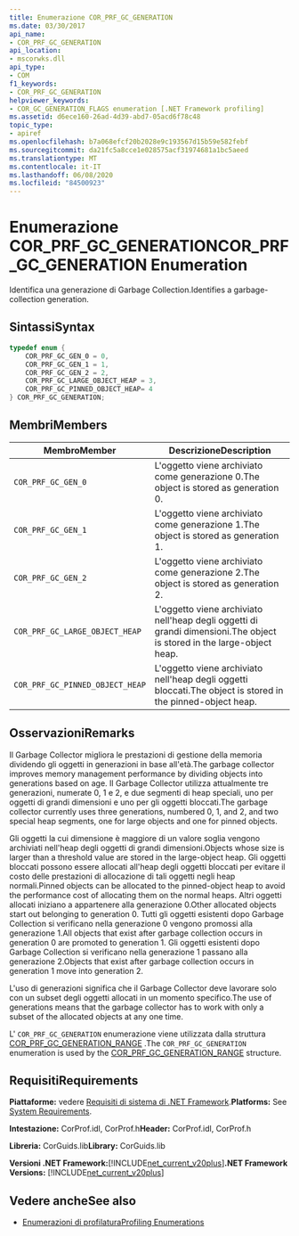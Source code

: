 ```yaml
---
title: Enumerazione COR_PRF_GC_GENERATION
ms.date: 03/30/2017
api_name:
- COR_PRF_GC_GENERATION
api_location:
- mscorwks.dll
api_type:
- COM
f1_keywords:
- COR_PRF_GC_GENERATION
helpviewer_keywords:
- COR_GC_GENERATION_FLAGS enumeration [.NET Framework profiling]
ms.assetid: d6ece160-26ad-4d39-abd7-05acd6f78c48
topic_type:
- apiref
ms.openlocfilehash: b7a068efcf20b2028e9c193567d15b59e582febf
ms.sourcegitcommit: da21fc5a8cce1e028575acf31974681a1bc5aeed
ms.translationtype: MT
ms.contentlocale: it-IT
ms.lasthandoff: 06/08/2020
ms.locfileid: "84500923"
---
```

# <a name="cor_prf_gc_generation-enumeration"></a><span data-ttu-id="689eb-102">Enumerazione COR_PRF_GC_GENERATION</span><span class="sxs-lookup"><span data-stu-id="689eb-102">COR_PRF_GC_GENERATION Enumeration</span></span>
<span data-ttu-id="689eb-103">Identifica una generazione di Garbage Collection.</span><span class="sxs-lookup"><span data-stu-id="689eb-103">Identifies a garbage-collection generation.</span></span>  
  
## <a name="syntax"></a><span data-ttu-id="689eb-104">Sintassi</span><span class="sxs-lookup"><span data-stu-id="689eb-104">Syntax</span></span>  
  
```cpp  
typedef enum {  
    COR_PRF_GC_GEN_0 = 0,  
    COR_PRF_GC_GEN_1 = 1,  
    COR_PRF_GC_GEN_2 = 2,  
    COR_PRF_GC_LARGE_OBJECT_HEAP = 3,
    COR_PRF_GC_PINNED_OBJECT_HEAP= 4
} COR_PRF_GC_GENERATION;  
```  
  
## <a name="members"></a><span data-ttu-id="689eb-105">Membri</span><span class="sxs-lookup"><span data-stu-id="689eb-105">Members</span></span>  
  
|<span data-ttu-id="689eb-106">Membro</span><span class="sxs-lookup"><span data-stu-id="689eb-106">Member</span></span>|<span data-ttu-id="689eb-107">Descrizione</span><span class="sxs-lookup"><span data-stu-id="689eb-107">Description</span></span>|  
|------------|-----------------|  
|`COR_PRF_GC_GEN_0`|<span data-ttu-id="689eb-108">L'oggetto viene archiviato come generazione 0.</span><span class="sxs-lookup"><span data-stu-id="689eb-108">The object is stored as generation 0.</span></span>|  
|`COR_PRF_GC_GEN_1`|<span data-ttu-id="689eb-109">L'oggetto viene archiviato come generazione 1.</span><span class="sxs-lookup"><span data-stu-id="689eb-109">The object is stored as generation 1.</span></span>|  
|`COR_PRF_GC_GEN_2`|<span data-ttu-id="689eb-110">L'oggetto viene archiviato come generazione 2.</span><span class="sxs-lookup"><span data-stu-id="689eb-110">The object is stored as generation 2.</span></span>|  
|`COR_PRF_GC_LARGE_OBJECT_HEAP`|<span data-ttu-id="689eb-111">L'oggetto viene archiviato nell'heap degli oggetti di grandi dimensioni.</span><span class="sxs-lookup"><span data-stu-id="689eb-111">The object is stored in the large-object heap.</span></span>|  
|`COR_PRF_GC_PINNED_OBJECT_HEAP`|<span data-ttu-id="689eb-112">L'oggetto viene archiviato nell'heap degli oggetti bloccati.</span><span class="sxs-lookup"><span data-stu-id="689eb-112">The object is stored in the pinned-object heap.</span></span>|  
  
## <a name="remarks"></a><span data-ttu-id="689eb-113">Osservazioni</span><span class="sxs-lookup"><span data-stu-id="689eb-113">Remarks</span></span>  
 <span data-ttu-id="689eb-114">Il Garbage Collector migliora le prestazioni di gestione della memoria dividendo gli oggetti in generazioni in base all'età.</span><span class="sxs-lookup"><span data-stu-id="689eb-114">The garbage collector improves memory management performance by dividing objects into generations based on age.</span></span> <span data-ttu-id="689eb-115">Il Garbage Collector utilizza attualmente tre generazioni, numerate 0, 1 e 2, e due segmenti di heap speciali, uno per oggetti di grandi dimensioni e uno per gli oggetti bloccati.</span><span class="sxs-lookup"><span data-stu-id="689eb-115">The garbage collector currently uses three generations, numbered 0, 1, and 2, and two special heap segments, one for large objects and one for pinned objects.</span></span>
  
 <span data-ttu-id="689eb-116">Gli oggetti la cui dimensione è maggiore di un valore soglia vengono archiviati nell'heap degli oggetti di grandi dimensioni.</span><span class="sxs-lookup"><span data-stu-id="689eb-116">Objects whose size is larger than a threshold value are stored in the large-object heap.</span></span> <span data-ttu-id="689eb-117">Gli oggetti bloccati possono essere allocati all'heap degli oggetti bloccati per evitare il costo delle prestazioni di allocazione di tali oggetti negli heap normali.</span><span class="sxs-lookup"><span data-stu-id="689eb-117">Pinned objects can be allocated to the pinned-object heap to avoid the performance cost of allocating them on the normal heaps.</span></span> <span data-ttu-id="689eb-118">Altri oggetti allocati iniziano a appartenere alla generazione 0.</span><span class="sxs-lookup"><span data-stu-id="689eb-118">Other allocated objects start out belonging to generation 0.</span></span> <span data-ttu-id="689eb-119">Tutti gli oggetti esistenti dopo Garbage Collection si verificano nella generazione 0 vengono promossi alla generazione 1.</span><span class="sxs-lookup"><span data-stu-id="689eb-119">All objects that exist after garbage collection occurs in generation 0 are promoted to generation 1.</span></span> <span data-ttu-id="689eb-120">Gli oggetti esistenti dopo Garbage Collection si verificano nella generazione 1 passano alla generazione 2.</span><span class="sxs-lookup"><span data-stu-id="689eb-120">Objects that exist after garbage collection occurs in generation 1 move into generation 2.</span></span>  
  
 <span data-ttu-id="689eb-121">L'uso di generazioni significa che il Garbage Collector deve lavorare solo con un subset degli oggetti allocati in un momento specifico.</span><span class="sxs-lookup"><span data-stu-id="689eb-121">The use of generations means that the garbage collector has to work with only a subset of the allocated objects at any one time.</span></span>  
  
 <span data-ttu-id="689eb-122">L' `COR_PRF_GC_GENERATION` enumerazione viene utilizzata dalla struttura [COR_PRF_GC_GENERATION_RANGE](cor-prf-gc-generation-range-structure.md) .</span><span class="sxs-lookup"><span data-stu-id="689eb-122">The `COR_PRF_GC_GENERATION` enumeration is used by the [COR_PRF_GC_GENERATION_RANGE](cor-prf-gc-generation-range-structure.md) structure.</span></span>  
  
## <a name="requirements"></a><span data-ttu-id="689eb-123">Requisiti</span><span class="sxs-lookup"><span data-stu-id="689eb-123">Requirements</span></span>  
 <span data-ttu-id="689eb-124">**Piattaforme:** vedere [Requisiti di sistema di .NET Framework](../../get-started/system-requirements.md).</span><span class="sxs-lookup"><span data-stu-id="689eb-124">**Platforms:** See [System Requirements](../../get-started/system-requirements.md).</span></span>  
  
 <span data-ttu-id="689eb-125">**Intestazione:** CorProf.idl, CorProf.h</span><span class="sxs-lookup"><span data-stu-id="689eb-125">**Header:** CorProf.idl, CorProf.h</span></span>  
  
 <span data-ttu-id="689eb-126">**Libreria:** CorGuids.lib</span><span class="sxs-lookup"><span data-stu-id="689eb-126">**Library:** CorGuids.lib</span></span>  
  
 <span data-ttu-id="689eb-127">**Versioni .NET Framework:**[!INCLUDE[net_current_v20plus](../../../../includes/net-current-v20plus-md.md)]</span><span class="sxs-lookup"><span data-stu-id="689eb-127">**.NET Framework Versions:** [!INCLUDE[net_current_v20plus](../../../../includes/net-current-v20plus-md.md)]</span></span>  
  
## <a name="see-also"></a><span data-ttu-id="689eb-128">Vedere anche</span><span class="sxs-lookup"><span data-stu-id="689eb-128">See also</span></span>

- [<span data-ttu-id="689eb-129">Enumerazioni di profilatura</span><span class="sxs-lookup"><span data-stu-id="689eb-129">Profiling Enumerations</span></span>](profiling-enumerations.md)

